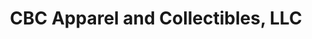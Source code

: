 ---
title: "CBC Apparel and Collectibles, LLC"
url: /city-of-industry/cbc-apparel-and-collectibles-llc/
shop: Sammler
---